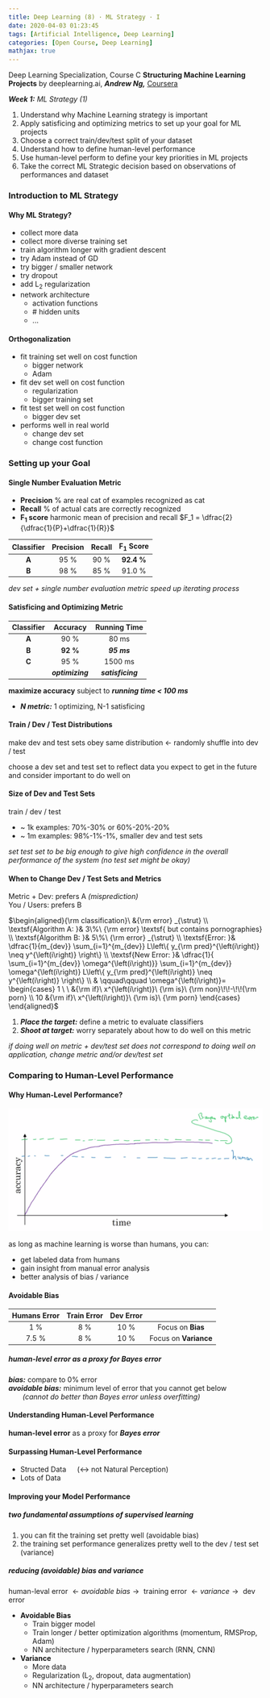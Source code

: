 ```yaml
---
title: Deep Learning (8) · ML Strategy · I
date: 2020-04-03 01:23:45
tags: [Artificial Intelligence, Deep Learning]
categories: [Open Course, Deep Learning]
mathjax: true
---
```


Deep Learning Specialization, Course C
**Structuring Machine Learning Projects** by deeplearning.ai, ***Andrew Ng,*** [Coursera]( https://www.coursera.org/learn/neural-networks-deep-learning/home/info)

***Week 1:*** *ML Strategy (1)*

1. Understand why Machine Learning strategy is important
2. Apply satisficing and optimizing metrics to set up your goal for ML projects
3. Choose a correct train/dev/test split of your dataset
4. Understand how to define human-level performance
5. Use human-level perform to define your key priorities in ML projects
6. Take the correct ML Strategic decision based on observations of performances and dataset

<!-- more -->

### Introduction to ML Strategy

#### Why ML Strategy?

- collect more data
- collect more diverse training set
- train algorithm longer with gradient descent
- try Adam instead of GD
- try bigger / smaller network
- try dropout
- add L<sub>2</sub> regularization
- network architecture
  - activation functions
  - \# hidden units
  - ...

#### Orthogonalization

- fit training set well on cost function
  - bigger network
  - Adam
- fit dev set well on cost function
  - regularization
  - bigger training set
- fit test set well on cost function
  - bigger dev set
- performs well in real world
  - change dev set
  - change cost function

### Setting up your Goal

#### Single Number Evaluation Metric

- **Precision**
  % are real cat of examples recognized as cat
- **Recall**
  % of actual cats are correctly recognized
- **F<sub>1</sub> score**
  harmonic mean of precision and recall
  $F_1 = \dfrac{2}{\dfrac{1}{P}+\dfrac{1}{R}}$

| Classifier | Precision | Recall | F<sub>1</sub> Score |
| :--------: | :-------: | :----: | :-----------------: |
|   **A**    |   95 %    |  90 %  |     **92.4 %**      |
|   **B**    |   98 %    |  85 %  |       91.0 %        |

*dev set + single number evaluation metric speed up iterating process*

#### Satisficing and Optimizing Metric

| Classifier |     Accuracy     |   Running Time    |
| :--------: | :--------------: | :---------------: |
|   **A**    |       90 %       |       80 ms       |
|   **B**    |     **92 %**     |    ***95 ms***    |
|   **C**    |       95 %       |      1500 ms      |
|            | ***optimizing*** | ***satisficing*** |

**maximize accuracy** subject to ***running time < 100 ms***

- ***N metric:*** 1 optimizing, N-1 satisficing

#### Train / Dev / Test Distributions

make dev and test sets obey same distribution ← randomly shuffle into dev / test

choose a dev set and test set to reflect data you expect to get in the future and consider important to do well on

#### Size of Dev and Test Sets

train / dev / test  
- ~ 1k examples: 70%-30% or 60%-20%-20%
- ~ 1m examples: 98%-1%-1%, smaller dev and test sets

*set test set to be big enough to give high confidence in the overall performance of the system (no test set might be okay)*

#### When to Change Dev / Test Sets and Metrics

Metric + Dev: prefers A *(misprediction)*  
You / Users: prefers B

$\begin{aligned}{\rm classification}\ &{\rm error}  _{\strut} \\ \textsf{Algorithm A: }& 3\%\ {\rm error} \textsf{ but contains pornographies} \\ \textsf{Algorithm B: }& 5\%\ {\rm error} _{\strut} \\ \textsf{Error: }& \dfrac{1}{m_{dev}} \sum_{i=1}^{m_{dev}} L\left\{ y_{\rm pred}^{\left(i\right)} \neq y^{\left(i\right)} \right\} \\ \textsf{New Error: }& \dfrac{1}{ \sum_{i=1}^{m_{dev}} \omega^{\left(i\right)}} \sum_{i=1}^{m_{dev}} \omega^{\left(i\right)} L\left\{ y_{\rm pred}^{\left(i\right)} \neq y^{\left(i\right)} \right\} \\ & \qquad\qquad \omega^{\left(i\right)}= \begin{cases} 1 \ \ &{\rm if}\ x^{\left(i\right)}\ {\rm is}\ {\rm non}\!\!-\!\!{\rm porn} \\ 10 &{\rm if}\ x^{\left(i\right)}\ {\rm is}\ {\rm porn} \end{cases} \end{aligned}$

1. ***Place the target:*** define a metric to evaluate classifiers
2. ***Shoot at target:*** worry separately about how to do well on this metric

*if doing well on metric + dev/test set does not correspond to doing well on application, change metric and/or dev/test set*

### Comparing to Human-Level Performance

#### Why Human-Level Performance?

![c](dl-su-8/1.png)

as long as machine learning is worse than humans, you can:

- get labeled data from humans
- gain insight from manual error analysis
- better analysis of bias / variance

#### Avoidable Bias

| Humans Error | Train Error | Dev Error |                       |
| :----------: | :---------: | :-------: | :-------------------: |
|     1 %      |     8 %     |   10 %    |   Focus on **Bias**   |
|    7.5 %     |     8 %     |   10 %    | Focus on **Variance** |

##### human-level error as a proxy for Bayes error

***bias:*** compare to 0% error  
***avoidable bias:*** minimum level of error that you cannot get below  
&emsp;&emsp;*(cannot do better than Bayes error unless overfitting)*

#### Understanding Human-Level Performance

**human-level error** as a proxy for ***Bayes error***

#### Surpassing Human-Level Performance

- Structed Data &emsp; (↔ not Natural Perception)
- Lots of Data

#### Improving your Model Performance

##### two fundamental assumptions of supervised learning

1. you can fit the training set pretty well (avoidable bias)
2. the training set performance generalizes pretty well to the dev / test set (variance)

##### reducing (avoidable) bias and variance

$\textsf{human-leval error } \leftarrow avoidable\ bias \rightarrow \textsf{ training error } \leftarrow variance \rightarrow \textsf{ dev error}$

- **Avoidable Bias**
  - Train bigger model
  - Train longer / better optimization algorithms (momentum, RMSProp, Adam)
  - NN architecture / hyperparameters search (RNN, CNN)
- **Variance**
  - More data
  - Regularization (L<sub>2</sub>, dropout, data augmentation)
  - NN architecture / hyperparameters search